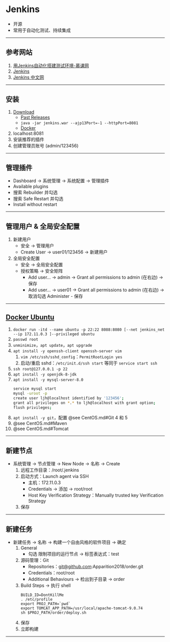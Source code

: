 # Jenkins
- 开源
- 常用于自动化测试、持续集成
---
## 参考网站
1. [用Jenkins自动化搭建测试环境-慕课网](https://www.imooc.com/learn/1008)
2. [Jenkins](https://www.jenkins.io)
3. [Jenkins 中文网](https://www.jenkins.io/zh/)
---
## 安装
1. [Download](https://www.jenkins.io/download/)
    - [Past Releases](https://get.jenkins.io/war-stable/)
    - `java -jar jenkins.war --ajp13Port=-1 --httpPort=8081`
    - [Docker](../docker/Docker.md#安装软件)
2. localhost:8081
3. 安装推荐的插件
4. 创建管理员账号 (admin/123456)
---
## 管理插件
- Dashboard → 系统管理 → 系统配置 → 管理插件
- Available plugins
- 搜索 Rebuilder 并勾选
- 搜索 Safe Restart 并勾选
- Install without restart
---
## 管理用户 & 全局安全配置
1. 新建用户
    - 安全 → 管理用户
    - Create User → user01/123456 → 新建用户
2. 全局安全配置
    - 安全 → 全局安全配置
    - 授权策略 → 安全矩阵
        - Add user… → admin → Grant all permissions to admin (在右边) → 保存
        - Add user… → user01 → Grant all permissions to admin (在右边) → 取消勾选 Administer - 保存
---
## [Docker Ubuntu](https://blog.csdn.net/qq_41318914/article/details/124494776)
1. `docker run -itd --name ubuntu -p 22:22 8088:8080 [--net jenkins_net --ip 172.11.0.3 ]--privileged ubuntu`
2. `passwd root`
3. `unminimize`，`apt update`，`apt upgrade`
4. `apt install -y openssh-client openssh-server vim`
    1. `vim /etc/ssh/sshd_config`：`PermitRootLogin yes`
    2. 启动/重启 sshd：`/etc/init.d/ssh start` 等同于 `service start ssh`
5. `ssh root@127.0.0.1 -p 22`
6. `apt install -y openjdk-8-jdk`
7. `apt install -y mysql-server-8.0`
    ```bash
    service mysql start
    mysql -uroot -p
    create user ljh@localhost identified by '123456';
    grant all privileges on *.* to ljh@localhost with grant option;
    flush privileges;
    ```
8. `apt install -y git`，配置 @see CentOS.md#Git 4 和 5
9. @see CentOS.md#Maven
10. @see CentOS.md#Tomcat
---
## 新建节点
- 系统管理 → 节点管理 →  New Node → 名称 → Create
    1. 远程工作目录：/root/.jenkins
    2. 启动方式：Launch agent via SSH
        - 主机：172.11.0.3
        - Credentials → 添加 → root/root
        - Host Key Verification Strategy：Manually trusted key Verification Strategy
    3. 保存
---
## 新建任务
- 新建任务 → 名称 → 构建一个自由风格的软件项目 → 确定
    1. General
        - 勾选 限制项目的运行节点 → 标签表达式：test
    2. 源码管理：Git
        - Repositories：git@github.com:Apparition2018/order.git
        - Credentials：root/root
        - Additional Behaviours → 检出到子目录 → order
    3. Build Steps → 执行 shell
        ```
        BUILD_ID=DontKillMe
        . /etc/profile
        export PROJ_PATH=`pwd`
        export TOMCAT_APP_PATH=/usr/local/apache-tomcat-9.0.74
        sh $PROJ_PATH/order/deploy.sh
        ```
    4. 保存
    5. 立即构建
---